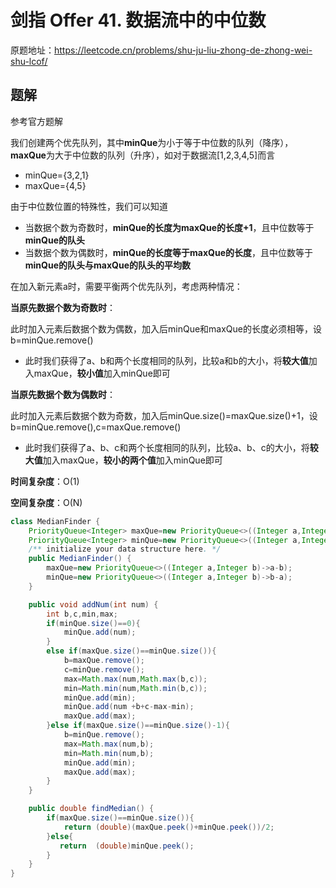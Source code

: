 # 剑指 Offer 41. 数据流中的中位数 
原题地址：https://leetcode.cn/problems/shu-ju-liu-zhong-de-zhong-wei-shu-lcof/

## 题解
参考官方题解

我们创建两个优先队列，其中**minQue**为小于等于中位数的队列（降序），**maxQue**为大于中位数的队列（升序），如对于数据流[1,2,3,4,5]而言
- minQue={3,2,1}
- maxQue={4,5}

由于中位数位置的特殊性，我们可以知道
- 当数据个数为奇数时，**minQue的长度为maxQue的长度+1**，且中位数等于**minQue的队头**
- 当数据个数为偶数时，**minQue的长度等于maxQue的长度**，且中位数等于**minQue的队头与maxQue的队头的平均数**

在加入新元素a时，需要平衡两个优先队列，考虑两种情况：

**当原先数据个数为奇数时**：

此时加入元素后数据个数为偶数，加入后minQue和maxQue的长度必须相等，设b=minQue.remove()
- 此时我们获得了a、b和两个长度相同的队列，比较a和b的大小，将**较大值**加入maxQue，**较小值**加入minQue即可

**当原先数据个数为偶数时**：

此时加入元素后数据个数为奇数，加入后minQue.size()=maxQue.size()+1，设b=minQue.remove(),c=maxQue.remove()
- 此时我们获得了a、b、c和两个长度相同的队列，比较a、b、c的大小，将**较大值**加入maxQue，**较小的两个值**加入minQue即可

**时间复杂度**：O(1)

**空间复杂度**：O(N)

```java
class MedianFinder {
    PriorityQueue<Integer> maxQue=new PriorityQueue<>((Integer a,Integer b)->a-b);
    PriorityQueue<Integer> minQue=new PriorityQueue<>((Integer a,Integer b)->b-a);
    /** initialize your data structure here. */
    public MedianFinder() {
        maxQue=new PriorityQueue<>((Integer a,Integer b)->a-b);
        minQue=new PriorityQueue<>((Integer a,Integer b)->b-a);
    }

    public void addNum(int num) {
        int b,c,min,max;
        if(minQue.size()==0){
            minQue.add(num);
        }
        else if(maxQue.size()==minQue.size()){
            b=maxQue.remove();
            c=minQue.remove();
            max=Math.max(num,Math.max(b,c));
            min=Math.min(num,Math.min(b,c));
            minQue.add(min);
            minQue.add(num +b+c-max-min);
            maxQue.add(max);
        }else if(maxQue.size()==minQue.size()-1){
            b=minQue.remove();
            max=Math.max(num,b);
            min=Math.min(num,b);
            minQue.add(min);
            maxQue.add(max);
        }
    }

    public double findMedian() {
        if(maxQue.size()==minQue.size()){
            return (double)(maxQue.peek()+minQue.peek())/2;
        }else{
           return  (double)minQue.peek();
        }
    }
}
```
